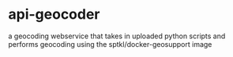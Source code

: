 # api-geocoder
a geocoding webservice that takes in uploaded python scripts and performs geocoding using the sptkl/docker-geosupport image
